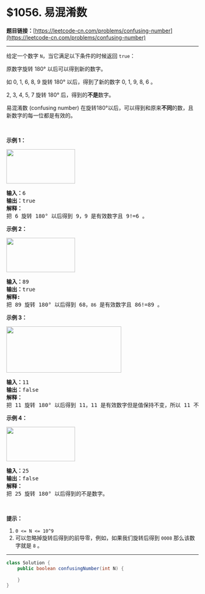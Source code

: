 # $1056. 易混淆数

**题目链接：**[https://leetcode-cn.com/problems/confusing-number](https://leetcode-cn.com/problems/confusing-number)

---

<div class="content__1Y2H">
 <div class="notranslate">
  <p>给定一个数字 <code>N</code>，当它满足以下条件的时候返回 <code>true</code>：</p> 
  <p>原数字旋转 180° 以后可以得到新的数字。</p> 
  <p>如 0, 1, 6, 8, 9 旋转 180° 以后，得到了新的数字 0, 1, 9, 8, 6 。</p> 
  <p>2, 3, 4, 5, 7 旋转 180° 后，得到的<strong>不是</strong>数字。</p> 
  <p>易混淆数&nbsp;(confusing number) 在旋转180°以后，可以得到和原来<strong>不同</strong>的数，且新数字的每一位都是有效的。</p> 
  <p>&nbsp;</p> 
  <p><strong>示例 1：</strong></p> 
  <p><img style="height: 90px; width: 180px;" src="/uploads/2019/03/23/1268_1.png" alt=""></p> 
  <pre class="language-text"><strong>输入：</strong>6
<strong>输出：</strong>true
<strong>解释： 
</strong>把 6 旋转 180° 以后得到 9，9 是有效数字且 9!=6 。
</pre> 
  <p><strong>示例 2：</strong></p> 
  <p><img style="height: 90px; width: 180px;" src="/uploads/2019/03/23/1268_2.png" alt=""></p> 
  <pre class="language-text"><strong>输入：</strong>89
<strong>输出：</strong>true
<strong>解释: 
</strong>把 89 旋转 180° 以后得到 68，<code>86</code> 是有效数字且 86!=89 。
</pre> 
  <p><strong>示例 3：</strong></p> 
  <p><img style="height: 121px; width: 301px;" src="/uploads/2019/03/26/1268_3.png" alt=""></p> 
  <pre class="language-text"><strong>输入：</strong>11
<strong>输出：</strong>false
<strong>解释：
</strong>把 11 旋转 180° 以后得到 11，11 是有效数字但是值保持不变，所以 11 不是易混淆数字。 
</pre> 
  <p><strong>示例 4：</strong></p> 
  <p><img style="height: 90px; width: 180px;" src="/uploads/2019/03/23/1268_4.png" alt=""></p> 
  <pre class="language-text"><strong>输入：</strong>25
<strong>输出：</strong>false
<strong>解释：</strong>
把 25 旋转 180° 以后得到的不是数字。
</pre> 
  <p>&nbsp;</p> 
  <p><strong>提示：</strong></p> 
  <ol> 
   <li><code>0 &lt;= N &lt;= 10^9</code></li> 
   <li>可以忽略掉旋转后得到的前导零，例如，如果我们旋转后得到 <code>0008</code> 那么该数字就是 <code>8</code> 。</li> 
  </ol> 
 </div>
</div>

---

```java
class Solution {
    public boolean confusingNumber(int N) {
        
    }
}
```